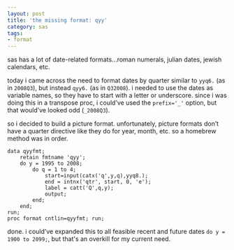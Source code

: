 ```yaml
---
layout: post
title: 'the missing format: qyy'
category: sas
tags:
- format
---
```

sas has a lot of date-related formats…roman numerals, julian dates, jewish calendars, etc.

<!--more-->

today i came across the need to format dates by quarter similar to `yyq6.` (as in `2008Q3`), but instead `qyy6.` (as in `Q32008`). i needed to use the dates as variable names, so they have to start with a letter or underscore. since i was doing this in a transpose proc, i could’ve used the `prefix='_'` option, but that would’ve looked odd (`_2008Q3`).

so i decided to build a picture format. unfortunately, picture formats don’t have a quarter directive like they do for year, month, etc. so a homebrew method was in order.

    data qyyfmt;
        retain fmtname 'qyy';
        do y = 1995 to 2008;
            do q = 1 to 4;
                start=input(catx('q',y,q),yyq8.);
                end = intnx('qtr', start, 0, 'e');
                label = catt('Q',q,y);
                output;
            end;
        end;
    run;
    proc format cntlin=qyyfmt; run;

done. i could’ve expanded this to all feasible recent and future dates `do y = 1900 to 2099;`, but that's an overkill for my current need.
